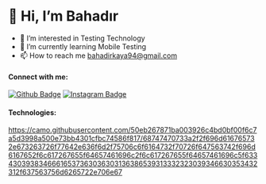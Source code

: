 # 👋 Hi, I’m Bahadır
- 👀 I’m interested in Testing Technology
- 🌱 I’m currently learning Mobile Testing
- 📫 How to reach me bahadirkaya94@gmail.com

#### Connect with me:

[![Github Badge](https://img.shields.io/badge/-Github-000?style=quare&labelColor=000&logo=Github&logoColor=white&link=link)](https://github.com/bahadirkaya94) 
[![Instagram Badge](https://img.shields.io/badge/-Instagram-C13584?style=flat-quare&labelColor=C13584&logo=instagram&logoColor=white&link=link)](https://www.instagram.com/bahadirkaya94/) 

#### Technologies:
https://camo.githubusercontent.com/50eb267871ba003926c4bd0bf00f6c7a5d3998a500e73bb4301cfbc74586f817/68747470733a2f2f696d616765732e673263726f77642e636f6d2f75706c6f6164732f70726f647563742f696d6167652f6c617267655f64657461696c2f6c617267655f64657461696c5f63343039383466616537363036303136386539313332323039346630353432312f637563756d6265722e706e67



<!---
bahadirkaya94/bahadirkaya94 is a ✨ special ✨ repository because its `README.md` (this file) appears on your GitHub profile.
You can click the Preview link to take a look at your changes.
--->
